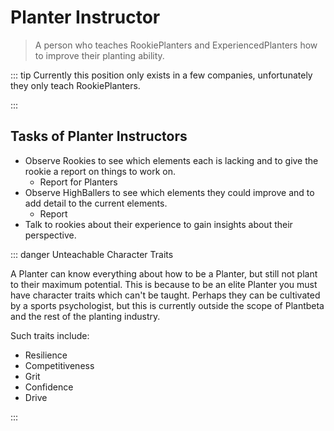 # Planter Instructor

> A person who teaches RookiePlanters and ExperiencedPlanters how to improve their planting ability.


::: tip Currently this position only exists in a few companies, unfortunately they only teach RookiePlanters.

:::

## Tasks of Planter Instructors

- Observe Rookies to see which elements each is lacking and to give the rookie a report on things to work on.
    - Report for Planters
- Observe HighBallers to see which elements they could improve and to add detail to the current elements.
    - Report
- Talk to rookies about their experience to gain insights about their perspective.

::: danger Unteachable Character Traits

A Planter can know everything about how to be a Planter, but still not plant to their maximum potential. This is because to be an elite Planter you must have character traits which can't be taught. Perhaps they can be cultivated by a sports psychologist, but this is currently outside the scope of Plantbeta and the rest of the planting industry.  

Such traits include: 

- Resilience
- Competitiveness
- Grit
- Confidence
- Drive  

:::

